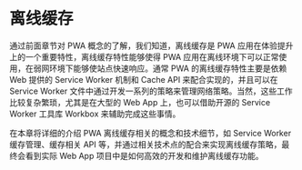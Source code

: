 # 离线缓存

通过前面章节对 PWA 概念的了解，我们知道，离线缓存是 PWA 应用在体验提升上的一个重要特性，离线缓存特性能够使得 PWA 应用在离线环境下可以正常使用，在弱网环境下能够使站点快速响应。通常 PWA 的离线缓存特性主要是依赖 Web 提供的 Service Worker 机制和 Cache API 来配合实现的，并且可以在 Service Worker 文件中通过开发一系列的策略来管理网络策略。当然，这些工作比较复杂繁琐，尤其是在大型的 Web App 上，也可以借助开源的 Service Worker 工具库 Workbox 来辅助完成这些事情。

在本章将详细的介绍 PWA 离线缓存相关的概念和技术细节，如 Service Worker 缓存管理、缓存相关 API 等，并通过相关技术点的配合来实现离线缓存策略，最终会看到实际 Web App 项目中是如何高效的开发和维护离线缓存功能。

